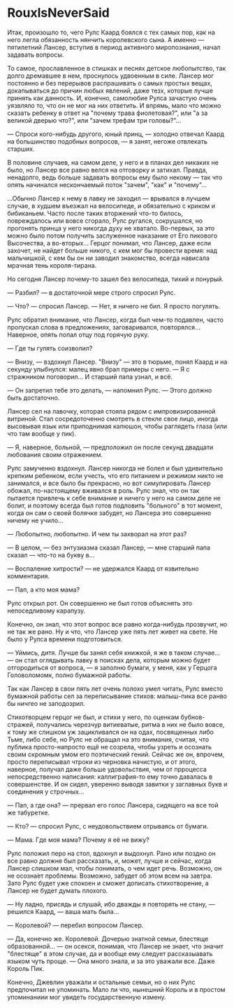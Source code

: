 # RouxlsNeverSaid

Итак, произошло то, чего Рулс Каард боялся с тех самых пор, как на него легла обязанность нянчить королевского сына. А именно — пятилетний Лансер, вступив в период активного миропознания, начал задавать вопросы.

То самое, прославленное в стишках и песнях детское любопытство, так долго дремавшее в нем, проснулось удвоенным в силе. Лансер мог постоянно и без перерывов распрашивать о самых простых вещах, докапываться до причин любых явлений, даже тезх, которые лучше принять как данность. И, конечно, самолюбие Рулса зачастую очень уязвляло то, что он не мог на них ответить. И впрямь, мало что можно сказать ребенку в ответ на "почему трава фиолетовая?", или "а за великой дверью что?", или "зачем трефам три головы?"...

— Спроси кого-нибудь другого, юный принц, — холодно отвечал Каард на большинство подобных вопросов, — я занят, негоже отвлекать старших.

В половине случаев, на самом деле, у него и в планах дел никаких не было, но Лансер все равно велся на отговорку и затихал. Правда, ненадолго, ведь больше задавать вопросы ему было некому — так что опять начинался нескончаемый поток "зачем", "как"  и "почему"...

...Обычно Лансер к нему в лавку не заходил — врывался в лучшем случае, в худшем въезжал на велосипеде, и обязательно с криком и бибиканьем. Часто после таких вторжений что-то билось, повреждалось или вовсе сгорало, Рулс ругался, сокрушался, но прогонять принца у него никогда духу не хватало. Во-первых, за это можно было потом получить заслуженное наказание от Его пикового Высочества, а во-вторых... Герцог понимал, что Лансер, даже если захочет, не найдет больше никого, с кем мог бы провести время: над мальчишкой, с кем бы он ни заводил знакомство, всегда нависала мрачная тень короля-тирана.

Но сегодня Лансер почему-то зашел без велосипеда, тихий и понурый. 

— Разбил? — в достаточной мере строго спросил Рулс.

— Что? — спросил Лансер. — Нет, я ничего не бил. Я просто погулять.

Рулс обратил внимание, что Лансер, когда был чем-то подавлен, часто пропускал слова в предложениях, заговаривался, повторялся... Наверное, опять попал отцу под горячую руку.

— Где ты гулять соизволил?

— Внизу, — вздохнул Лансер. "Внизу" — это в тюрьме, понял Каард и на секунду улыбнулся: малец явно брал примеры с него. — Я с стражником поговорил... И старший папа узнал, и всё.

— Он запретил тебе это делать, — напомнил Рулс. — Этого должно быть достаточно.

Лансер сел на лавочку, которая стояла рядом с импровизированной витриной. Стал сосредоточенно смотреть в стекле свое лицо, иногда высовывая язык или приподнимая капюшон, чтобы раглядеть глаза (или что там вообще у пик).

— Я, наверное, больной, — предположил он после секунд двадцати любования своим отражением.

Рулс замученно вздохнул. Лансер никогда не болел и был удивительно крепким ребенком, если учесть, что его питанием и режимом никто не занимался, и все было бы прекрасно, но вот симулировать Лансер обожал, по-настоящему вживался в роль. Рулс знал, что он так пытается привлечь к себе внимание и ничего у него на самом деле не болит, и поэтому всегда был готов подловить "больного" в тот момент, когда он сам о своей болячке забудет, но Лансера это совершенно ничему не учило...

— Любопытно, любопытно. И чем ты захворал на этот раз?

— В целом, — без энтузиазма сказал Лансер, — мне старший папа сказал — что-то на букву в... 

— Воспаление хитрости? — не удержался Каард от язвительно комментария.

— Пап, а кто моя мама?

Рулс открыл рот. Он совершенно не был готов объяснять это непоседливому карапузу.

Конечно, он знал, что этот вопрос все равно когда-нибудь прозвучит, но не так же рано. Ну и что, что Лансер уже пять лет живет на свете. Не было у Рулса времени подготовиться.

— Уймись, дитя. Лучше бы занял себя книжкой, я же в таком случае... — он стал оглядывать лавку в поисках дела, которым можно будет отгородиться от вопроса, — я заполню бумаги, у меня, как у Герцога Головоломомк, полно бумажной работы.

Так как Лансер в свои пять лет очень полохо умел читать, Рулс вместо бумажной работы сел за переписывание стихов: малыш-пика все ранво бы ничгео не заподозрил. 

Стихотворцем герцог не был, и стихи у него, по оценкам бубнов-стражей, получались черезчур витиеватые, ритма в них не было вовсе, к тому же слишком уж зацикливался он на одах, посвященных либо Тьме, либо себе, но Рулс не обращал на это внимания, считая, что публика просто-напросто ещё не созрела, чтобы узреть и осознать своим скромным умом его поэтический гений. Сейчас же он, впрочем, просто переписывал чтроки из черновка начистую, и от этого, наверное, получал даже больше удовольствия, чем от прроцесса непосредственно написания: каллиграфия-то ему точно давалась в совершенстве. И он сидел, уверенно выводя завитки у заглавных букв и соединения у строчных...

— Пап, а где она? — прервал его голос Лансера, сидящего на все той же табуретке.

— Кто? — спросил Рулс, с неудовольствием отрываясь от бумаги.

— Мама. Где моя мама? Почему я её не вижу?

Рулс положил перо на стол, вдохнул и выдохнул. Рано или поздно он все равно должне был рассказать, и, может, лучше и сейчас, когда Лансер слишком мал, чтобы понимать, о чем идет речь. Возможно, он не осозна́ет проблемы. Возможно, забудет об этом всем на завтра. Зато Рулс будет уже спокоен и сможет дописать стихотворение, а Лансер не будет думать плохого.

— Ну ладно, присядь и слушай, ибо дважды я повторять не стану, — решился Каард, — ваша мать была... 

— Королевой? — перебил вопросом Лансер.

— Да, конечно же. Королевой. Дочерью знатной семьи, блестяще образованной... — он осекся, понимая, что Лансер не знает, что значит "блестяще" в этом случае, да и вообще ему следует рассказыавать языком чуть проще. — Она много знала, и за это уважали все. Даже Король Пик.

Конечно, Джевлин уважали и остальные семьи, но о них Рулс предпочитал не упоминать. Мало ли что, нынешний Король и в простом упоминаниии мог увидеть государственную измену.




